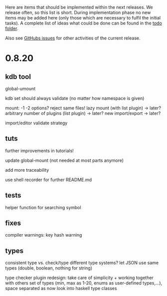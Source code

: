 Here are items that should be implemented within the next releases.
We release often, so this list is short.
During implementation phase no new items may be added here (only
those which are necessary to fulfil the initial tasks).
A complete list of ideas what could be done can be found in the
[todo folder](.).

Also see [GitHubs issues](https://git.libelektra.org/issues)
for other activities of the current release.






# 0.8.20

## kdb tool

global-umount

kdb set should always validate
	(no matter how namespace is given)

mount:
	-1 -2 options?
	reject same files!
	lazy mount (with list plugin) -> later?
	arbitrary number of plugins (list plugin) -> later?
	new import/export -> later?

import/editor validate strategy


## tuts

further improvements in tutorials!

update global-mount (not needed at most parts anymore)

add more traceability

use shell recorder for further README.md


## tests

helper function for searching symbol


## fixes

compiler warnings:
	key hash warning


## types

consistent type vs. check/type
different type systems?
let JSON use same types (double, boolean, nothing for string)

type checker plugin redesign: take care of simplicity + working together with others
	set of types (min, max as 1-20, enums as user-defined types,...), space separated as now
	look into haskell type classes





